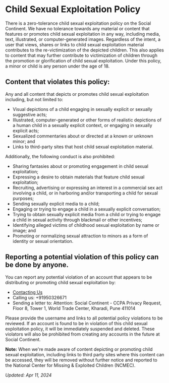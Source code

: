 # Child Sexual Exploitation Policy

There is a zero-tolerance child sexual exploitation policy on the Social Continent. We have no tolerance towards any material or content that features or promotes child sexual exploitation in any way, including media, text, illustrated, or computer-generated images. Regardless of the intent, a user that views, shares or links to child sexual exploitation material contributes to the re-victimization of the depicted children. This also applies to content that may further contribute to victimization of children through the promotion or glorification of child sexual exploitation. Under this policy, a minor or child is any person under the age of 18. 

## Content that violates this policy: 

Any and all content that depicts or promotes child sexual exploitation including, but not limited to: 
- Visual depictions of a child engaging in sexually explicit or sexually suggestive acts;
- Illustrated, computer-generated or other forms of realistic depictions of a human child in a sexually explicit context, or engaging in sexually explicit acts; 
- Sexualized commentaries about or directed at a known or unknown minor; and
- Links to third-party sites that host child sexual exploitation material.

Additionally, the following conduct is also prohibited:
- Sharing fantasies about or promoting engagement in child sexual exploitation;
- Expressing a desire to obtain materials that feature child sexual exploitation;
- Recruiting, advertising or expressing an interest in a commercial sex act involving a child, or in harboring and/or transporting a child for sexual purposes;
- Sending sexually explicit media to a child;
- Engaging or trying to engage a child in a sexually explicit conversation;
- Trying to obtain sexually explicit media from a child or trying to engage a child in sexual activity through blackmail or other incentives;
- Identifying alleged victims of childhood sexual exploitation by name or image; and
- Promoting or normalizing sexual attraction to minors as a form of identity or sexual orientation.

## Reporting a potential violation of this policy can be done by anyone.

You can report any potential violation of an account that appears to be distributing or promoting child sexual exploitation by:
- [Contacting Us](mailto:info@thesocialcontinent.com)
- Calling us: +91950326671
- Sending a letter to: Attention: Social Continent - CCPA Privacy Request, Floor 8, Tower 1, World Trade Center, Kharadi, Pune 411014

Please provide the username and links to all potential policy violations to be reviewed. If an account is found to be in violation of this child sexual exploitation policy, it will be immediately suspended and deleted. These violators will also be prohibited from creating any accounts in the future at Social Continent.

**Note:** When we're made aware of content depicting or promoting child sexual exploitation, including links to third party sites where this content can be accessed, they will be removed without further notice and reported to the National Center for Missing & Exploited Children (NCMEC).

*Updated: Apr 11, 2024*
